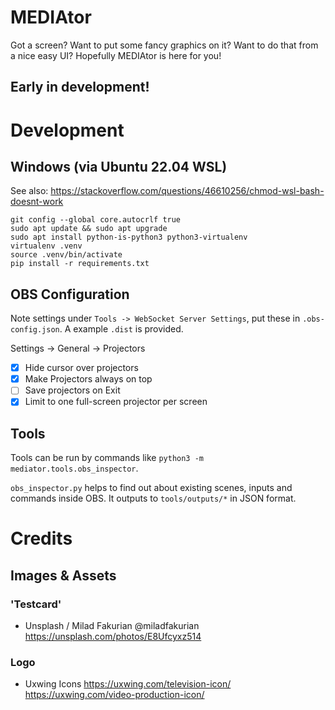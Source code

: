 # MEDIAtor
Got a screen? Want to put some fancy graphics on it? Want to do that from a nice easy UI? Hopefully MEDIAtor is here for you!

## Early in development!

# Development

## Windows (via Ubuntu 22.04 WSL)
See also: https://stackoverflow.com/questions/46610256/chmod-wsl-bash-doesnt-work
```
git config --global core.autocrlf true
sudo apt update && sudo apt upgrade
sudo apt install python-is-python3 python3-virtualenv
virtualenv .venv
source .venv/bin/activate
pip install -r requirements.txt
```

## OBS Configuration
Note settings under `Tools -> WebSocket Server Settings`, put these in `.obs-config.json`. A example `.dist` is provided.

Settings -> General -> Projectors
- [x] Hide cursor over projectors
- [x] Make Projectors always on top
- [ ] Save projectors on Exit
- [x] Limit to one full-screen projector per screen

## Tools

Tools can be run by commands like `python3 -m mediator.tools.obs_inspector`.


`obs_inspector.py` helps to find out about existing scenes, inputs and commands inside OBS. It outputs to `tools/outputs/*` in JSON format.

# Credits

## Images & Assets

### 'Testcard'
- Unsplash / Milad Fakurian @miladfakurian https://unsplash.com/photos/E8Ufcyxz514

### Logo
- Uxwing Icons https://uxwing.com/television-icon/ https://uxwing.com/video-production-icon/
